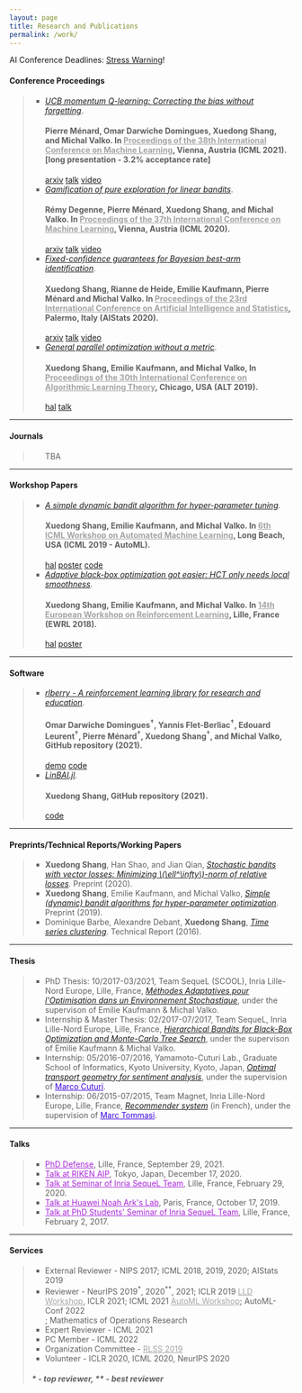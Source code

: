 ```yaml
---
layout: page
title: Research and Publications
permalink: /work/
---
```


AI Conference Deadlines: <a href="https://aideadlin.es/?sub=ML,CV,NLP,RO,SP,GR">Stress Warning</a>!

<h4><B>Conference Proceedings</B></h4>

<blockquote>
<ul style="list-style-type:square">
<li>
  <a href="/static/documents/menard2021ucbmq.pdf"><em>UCB momentum Q-learning: Correcting the bias without forgetting</em></a>.

  <h4>Pierre Ménard, Omar Darwiche Domingues, <strong>Xuedong Shang</strong>, and Michal Valko.  In <a href="https://www.icml.cc/" style="color:#A4A4A4">Proceedings of the 38th International Conference on Machine Learning</a>, Vienna, Austria (ICML 2021). [long presentation - 3.2% acceptance rate]</h4>

  <div class="btn-links"><a class="btn btn-outline-primary my-1 mr-1 btn-sm" href="https://arxiv.org/abs/2103.01312" rel="noopener">arxiv</a> <a class="btn btn-outline-primary my-1 mr-1 btn-sm" href=""  rel="noopener">talk</a> <a class="btn btn-outline-primary my-1 mr-1 btn-sm" href="" rel="noopener">video</a></div>
</li>
<li>
  <a href="/static/documents/degenne2020game.pdf"><em>Gamification of pure exploration for linear bandits</em></a>.

  <h4>Rémy Degenne, Pierre Ménard, <strong>Xuedong Shang</strong>, and Michal Valko.  In <a href="https://www.icml.cc/" style="color:#A4A4A4">Proceedings of the 37th International Conference on Machine Learning</a>, Vienna, Austria (ICML 2020).</h4>

  <div class="btn-links"><a class="btn btn-outline-primary my-1 mr-1 btn-sm" href="https://arxiv.org/abs/2007.00953" rel="noopener">arxiv</a> <a class="btn btn-outline-primary my-1 mr-1 btn-sm" href="/static/documents/icml2020_talk.pdf" rel="noopener">talk</a> <a class="btn btn-outline-primary my-1 mr-1 btn-sm" href="https://icml.cc/virtual/2020/poster/6506" rel="noopener">video</a></div>
</li>
<li>
  <a href="/static/documents/shang2020t3c.pdf"><em>Fixed-confidence guarantees for Bayesian best-arm identification</em></a>.

  <h4><strong>Xuedong Shang</strong>, Rianne de Heide, Emilie Kaufmann, Pierre Ménard and Michal Valko. In <a href="https://www.aistats.org/" style="color:#A4A4A4">Proceedings of the 23rd International Conference on Artificial Intelligence and Statistics</a>, Palermo, Italy (AIStats 2020).</h4>

  <div class="btn-links"><a class="btn btn-outline-primary my-1 mr-1 btn-sm" href="https://arxiv.org/abs/1910.10945" rel="noopener">arxiv</a> <a class="btn btn-outline-primary my-1 mr-1 btn-sm" href="/static/documents/aistats2020_talk.pdf" rel="noopener">talk</a> <a class="btn btn-outline-primary my-1 mr-1 btn-sm" href="https://aistats2020.net/poster_622.html" rel="noopener">video</a></div>
</li>
<li>
  <a href="/static/documents/shang2019general.pdf"><em>General parallel optimization without a metric</em></a>.

  <h4><strong>Xuedong Shang</strong>, Emilie Kaufmann, and Michal Valko,  In <a href="http://alt2019.algorithmiclearningtheory.org/accepted-papers/" style="color:#A4A4A4">Proceedings of the 30th International Conference on Algorithmic Learning Theory</a>, Chicago, USA (ALT 2019).</h4>

  <div class="btn-links"><a class="btn btn-outline-primary my-1 mr-1 btn-sm" href="https://hal.archives-ouvertes.fr/hal-02047225" rel="noopener">hal</a> <a class="btn btn-outline-primary my-1 mr-1 btn-sm" href="/static/documents/alt2019_talk_1.pdf" rel="noopener">talk</a></div>
</li>
</ul>
</blockquote>

<hr />

<h4><B>Journals</B></h4>

<blockquote>
<ul style="list-style-type:square">
  TBA
</ul>
</blockquote>

<hr />

<h4><B>Workshop Papers</B></h4>

<blockquote>
<ul style="list-style-type:square">
<li>
  <a href="/static/documents/shang2019dttts.pdf"><em>A simple dynamic bandit algorithm for hyper-parameter tuning</em></a>.

  <h4><strong>Xuedong Shang</strong>, Emilie Kaufmann, and Michal Valko. In <a href="https://sites.google.com/view/automl2019icml/" style="color:#A4A4A4">6th ICML Workshop on Automated Machine Learning</a>, Long Beach, USA (ICML 2019 - AutoML).</h4>

  <div class="btn-links"><a class="btn btn-outline-primary my-1 mr-1 btn-sm" href="https://hal.archives-ouvertes.fr/hal-02145200" rel="noopener">hal</a> <a class="btn btn-outline-primary my-1 mr-1 btn-sm" href="/static/documents/shang2019dttts_poster.pdf"  rel="noopener">poster</a> <a class="btn btn-outline-primary my-1 mr-1 btn-sm" href="/static/documents/shang2019dttts_code.zip" rel="noopener">code</a></div>
</li>
<li>
  <a href="/static/documents/shang2018adaptive.pdf"><em>Adaptive black-box optimization got easier: HCT only needs local smoothness</em></a>.

  <h4><strong>Xuedong Shang</strong>, Emilie Kaufmann, and Michal Valko. In <a href="https://ewrl.wordpress.com/ewrl14-2018/" style="color:#A4A4A4">14th European Workshop on Reinforcement Learning</a>, Lille, France (EWRL 2018).</h4>

  <div class="btn-links"><a class="btn btn-outline-primary my-1 mr-1 btn-sm" href="https://hal.archives-ouvertes.fr/hal-01874637" rel="noopener">hal</a> <a class="btn btn-outline-primary my-1 mr-1 btn-sm" href="/static/documents/shang2018adaptive_poster.pdf" rel="noopener">poster</a></div>
</li>
</ul>
</blockquote>

<hr />

<h4><B>Software</B></h4>
<blockquote>
<ul style="list-style-type:square">
<li>
  <a href="https://github.com/rlberry-py/rlberry"><em>rlberry - A reinforcement learning library for research and education</em></a>.

  <h4>Omar Darwiche Domingues<sup>†</sup>, Yannis Flet-Berliac<sup>†</sup>, Edouard Leurent<sup>†</sup>, Pierre Ménard<sup>†</sup>, <strong>Xuedong Shang</strong><sup>†</sup>, and Michal Valko, GitHub repository (2021).</h4>

  <div class="btn-links"><a class="btn btn-outline-primary my-1 mr-1 btn-sm" href="https://rlberry.readthedocs.io/en/latest/basics/create_agent.html#create-agent" rel="noopener">demo</a> <a class="btn btn-outline-primary my-1 mr-1 btn-sm" href="https://github.com/rlberry-py/rlberry" rel="noopener">code</a></div>
</li>
<li>
  <a href="https://github.com/xuedong/LinBAI.jl"><em>LinBAI.jl</em></a>.

  <h4><strong>Xuedong Shang</strong>, GitHub repository (2021).</h4>

  <div class="btn-links"><a class="btn btn-outline-primary my-1 mr-1 btn-sm" href="https://github.com/xuedong/LinBAI.jl" rel="noopener">code</a></div>
</li>
</ul>
</blockquote>

<hr />

<h4><B>Preprints/Technical Reports/Working Papers</B></h4>
<blockquote>
<ul style="list-style-type:square">
<li>
  <strong>Xuedong Shang</strong>, Han Shao, and Jian Qian, <a href="/static/documents/shang2020vector.pdf"><em>Stochastic bandits with vector losses: Minimizing \(\ell^\infty\)-norm of relative losses</em></a>. Preprint (2020).
</li>
<li>
  <strong>Xuedong Shang</strong>, Emilie Kaufmann, and Michal Valko, <a href="/static/documents/dttts.pdf"><em>Simple (dynamic) bandit algorithms for hyper-parameter optimization</em></a>. Preprint (2019).
</li>
<li>
  Dominique Barbe, Alexandre Debant, <strong>Xuedong Shang</strong>, <a href="/static/documents/barbe2016clustering.pdf"><em>Time series clustering</em></a>. Technical Report (2016).
</li>
</ul>
</blockquote>

<hr />

<h4><B>Thesis</B></h4>

<blockquote>
<ul style="list-style-type:square">
  <li>PhD Thesis: 10/2017-03/2021, Team SequeL (SCOOL), Inria Lille-Nord Europe, Lille, France, <a href="/static/documents/phd_thesis.pdf"><em>Méthodes Adaptatives pour l'Optimisation dans un Environnement Stochastique</em></a>, under the supervison of Emilie Kaufmann & Michal Valko.
  </li>

  <li>Internship & Master Thesis: 02/2017-07/2017, Team SequeL, Inria Lille-Nord Europe, Lille, France, <a href="/static/documents/bandits.pdf"><em>Hierarchical Bandits for Black-Box Optimization and Monte-Carlo Tree Search</em></a>, under the supervison of Emilie Kaufmann & Michal Valko.
  </li>

  <li>Internship: 05/2016-07/2016, Yamamoto-Cuturi Lab., Graduate School of Informatics, Kyoto University, Kyoto, Japan, <a href="/static/documents/optimal_transport.pdf"><em>Optimal transport geometry for sentiment analysis</em></a>, under the supervision of <a href="http://marcocuturi.net/" style="color:#3A01DF">Marco Cuturi</a>.
  </li>

  <li>Internship: 06/2015-07/2015, Team Magnet, Inria Lille-Nord Europe, Lille, France, <a href="/static/documents/recommender.pdf"><em>Recommender system</em></a> (in French), under the supervision of <a href="http://researchers.lille.inria.fr/tommasi/" style="color:#3A01DF">Marc Tommasi</a>.
  </li>
</ul>

</blockquote>

<hr />

<h4><B>Talks</B></h4>

<blockquote>
<ul style="list-style-type:square">
  <li><a href="https://xuedong.github.io/phd_defense" style="color:#AA26DA">PhD Defense</a>, Lille, France, September 29, 2021.</li>
  <li><a href="https://xuedong.github.io/riken_talk" style="color:#AA26DA">Talk at RIKEN AIP</a>, Tokyo, Japan, December 17, 2020.</li>
  <li><a href="/static/documents/sequel_talk.pdf" style="color:#AA26DA">Talk at Seminar of Inria SequeL Team</a>, Lille, France, February 29, 2020.</li>
  <li><a href="/static/documents/huawei_talk.pdf" style="color:#AA26DA">Talk at Huawei Noah Ark's Lab</a>, Paris, France, October 17, 2019.</li>
  <li><a href="/static/documents/phd_seminar_talk.pdf" style="color:#AA26DA">Talk at PhD Students' Seminar of Inria SequeL Team</a>, Lille, France, February 2, 2017.</li>
</ul>
</blockquote>

<hr />

<h4><B>Services</B></h4>

<blockquote>
<ul style="list-style-type:square">
  <li>External Reviewer - NIPS 2017; ICML 2018, 2019, 2020; AIStats 2019</li>
  <li>Reviewer - NeurIPS 2019<sup>*</sup>, 2020<sup>**</sup>, 2021; ICLR 2019 <a href="https://lld-workshop.github.io/" style="color:#A4A4A4">LLD Workshop</a>, ICLR 2021; ICML 2021 <a href="https://sites.google.com/view/automl2021/home" style="color:#A4A4A4">AutoML Workshop</a>; AutoML-Conf 2022</li>; Mathematics of Operations Research
  <li>Expert Reviewer - ICML 2021</li>
  <li>PC Member - ICML 2022</li>
  <li>Organization Committee - <a href="https://rlss.inria.fr/" style="color:#A4A4A4">RLSS 2019</a></li>
  <li>Volunteer - ICLR 2020, ICML 2020, NeurIPS 2020</li>
</ul>

<h5>* - top reviewer, ** - best reviewer</h5>
</blockquote>
